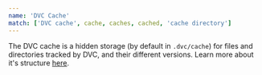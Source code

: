 ```yaml
---
name: 'DVC Cache'
match: ['DVC cache', cache, caches, cached, 'cache directory']
---
```


The DVC cache is a hidden storage (by default in `.dvc/cache`) for files and
directories tracked by DVC, and their different versions. Learn more about it's
structure
[here](/doc/user-guide/dvc-internals#structure-of-the-cache-directory).
